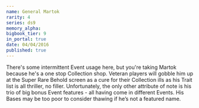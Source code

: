 ```yaml
---
name: General Martok
rarity: 4
series: ds9
memory_alpha:
bigbook_tier: 9
in_portal: true
date: 04/04/2016
published: true
---
```


There's some intermittent Event usage here, but you're taking Martok because he's a one stop Collection shop. Veteran players will gobble him up at the Super Rare Behold screen as a cure for their Collection ills as his Trait list is all thriller, no filler. Unfortunately, the only other attribute of note is his trio of big bonus Event features - all having come in different Events. His Bases may be too poor to consider thawing if he’s not a featured name.
